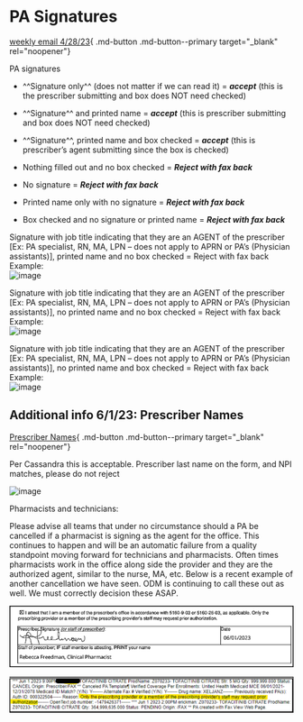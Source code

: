 # PA Signatures

[weekly email 4/28/23](https://mygainwell-my.sharepoint.com/:w:/r/personal/christopher_nguyen_gainwelltechnologies_com/Documents/Evergreen/Emails/weeklyemail42823.docx?d=wc2d2297e447242f6a310e1aa4e002d2b&csf=1&web=1&e=G87tJQ){ .md-button .md-button--primary target="_blank" rel="noopener"}

PA signatures


- ^^Signature only^^ (does not matter if we can read it) = ***accept*** (this is the prescriber submitting and box does NOT need checked)
- ^^Signature^^ and printed name = ***accept*** (this is prescriber submitting and box does NOT need checked)
- ^^Signature^^, printed name and box checked = ***accept*** (this is prescriber’s agent submitting since the box is checked)



- Nothing filled out and no box checked = ***Reject with fax back***
- No signature = ***Reject with fax back***
- Printed name only with no signature = ***Reject with fax back***
- Box checked and no signature or printed name = ***Reject with fax back***

Signature with job title indicating that they are an AGENT of the prescriber [Ex: PA specialist, RN, MA, LPN – does not apply to APRN or PA’s (Physician assistants)], printed name and no box checked = Reject with fax back
                Example:  
                ![image](https://user-images.githubusercontent.com/122046056/236885975-d7d816e3-841d-413e-ab31-897ae462c258.png)


Signature with job title indicating that they are an AGENT of the prescriber [Ex: PA specialist, RN, MA, LPN – does not apply to APRN or PA’s (Physician assistants)],  no printed name and no box checked = Reject with fax back
                Example:  
                ![image](https://user-images.githubusercontent.com/122046056/236886009-99d4d221-a87c-4fbf-9cad-19e37c3eda10.png)


Signature with job title indicating that they are an AGENT of the prescriber [Ex: PA specialist, RN, MA, LPN – does not apply to APRN or PA’s (Physician assistants)],  no printed name and box checked = Reject with fax back
                Example:  
                ![image](https://user-images.githubusercontent.com/122046056/236886019-85c91fc0-b5c1-4d1f-b538-ee25e56f146d.png)


## Additional info 6/1/23: Prescriber Names

[Prescriber Names](https://mygainwell-my.sharepoint.com/:u:/r/personal/christopher_nguyen_gainwelltechnologies_com/Documents/Evergreen/Emails/FW_%20Prescriber%20Names.msg?csf=1&web=1&e=ktMCCV){ .md-button .md-button--primary target="_blank" rel="noopener"}


Per Cassandra this is acceptable. Prescriber last name on the form, and NPI matches, please do not reject

![image](https://github.com/gainwell-ohio/spbm/assets/122046056/4fdee547-3351-44ad-b33b-b64df975447b)


Pharmacists and technicians:

Please advise all teams that under no circumstance should a PA be cancelled if a pharmacist is signing as the agent for the office. This continues to happen and will be an automatic failure from a quality standpoint moving forward for technicians and pharmacists. Often times pharmacists work in the office along side the provider and they are the authorized agent, similar to the nurse, MA, etc. Below is a recent example of another cancellation we have seen. ODM is continuing to call these out as well. We must correctly decision these ASAP.

![](Signature1.png)



![](Signature2.png)




